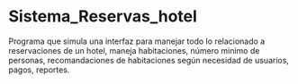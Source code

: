 # Sistema_Reservas_hotel
 Programa que simula una interfaz para manejar todo lo relacionado a reservaciones de un hotel, maneja habitaciones, número minimo de personas, recomandaciones de habitaciones según necesidad de usuarios, pagos, reportes.
